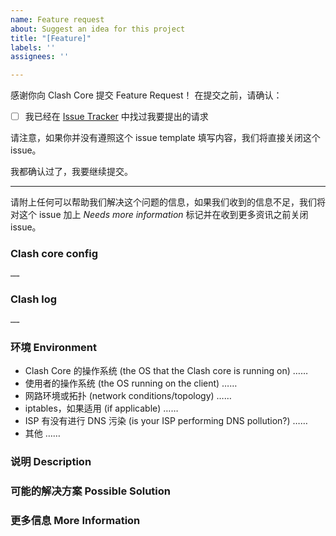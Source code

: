 ```yaml
---
name: Feature request
about: Suggest an idea for this project
title: "[Feature]"
labels: ''
assignees: ''

---
```


<!-- The English version is available. -->
感谢你向 Clash Core 提交 Feature Request！
在提交之前，请确认：

- [ ] 我已经在 [Issue Tracker](……/) 中找过我要提出的请求

请注意，如果你并没有遵照这个 issue template 填写内容，我们将直接关闭这个 issue。

<!--
Thanks for submitting a feature request towards the Clash core!
But before so, please do the following checklist:

- [ ] I have searched on the [issue tracker](……/) before creating the issue.

Please understand that we close issues that fail to follow the issue template.
-->

我都确认过了，我要继续提交。
<!-- None of the above, create a feature request -->
------------------------------------------------------------------

请附上任何可以帮助我们解决这个问题的信息，如果我们收到的信息不足，我们将对这个 issue 加上 *Needs more information* 标记并在收到更多资讯之前关闭 issue。
<!-- Make sure to add **all the information needed to understand the bug** so that someone can help. If the info is missing we'll add the 'Needs more information' label and close the issue until there is enough information. -->

### Clash core config
<!--
在下方附上 Clash Core 脱敏后的配置内容
Paste the Clash core configuration below.
-->
```
……
```

### Clash log
<!--
在下方附上 Clash Core 的日志，log level 请使用 DEBUG
Paste the Clash core log below with the log level set to `DEBUG`.
-->
```
……
```

### 环境 Environment

* Clash Core 的操作系统 (the OS that the Clash core is running on)
……
* 使用者的操作系统 (the OS running on the client)
……
* 网路环境或拓扑 (network conditions/topology)
……
* iptables，如果适用 (if applicable)
……
* ISP 有没有进行 DNS 污染 (is your ISP performing DNS pollution?)
……
* 其他
……

### 说明 Description

<!--
请详细、清晰地表达你要提出的论述，例如这个问题如何影响到你？你想实现什么功能？目前 Clash Core 的行为是什麽？
-->

### 可能的解决方案 Possible Solution
<!-- 此项非必须，但是如果你有想法的话欢迎提出。 -->
<!-- Not obligatory, but suggest a fix/reason for the bug, -->
<!-- or ideas how to implement the addition or change -->

### 更多信息 More Information
